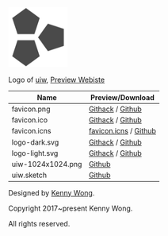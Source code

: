 <img src="./logo-dark.svg" width="120" />

Logo of [uiw](https://uiwjs.github.io), [Preview Webiste](https://uiwjs.github.io/logo/)

| Name | Preview/Download |
| ---- | ---- |
| favicon.png | [Githack](https://raw.githubusercontent.com/uiwjs/logo/master/favicon.png) / [Github](https://uiwjs.github.io/logo/favicon.png) |
| favicon.ico | [Githack](https://raw.githubusercontent.com/uiwjs/logo/master/favicon.ico) / [Github](https://uiwjs.github.io/logo/favicon.ico) |
| favicon.icns | [favicon.icns](https://github.com/uiwjs/logo/raw/master/uiw.icns) / [Github](https://uiwjs.github.io/logo/uiw.icns) |
| logo-dark.svg | [Githack](https://raw.githubusercontent.com/uiwjs/logo/master/logo-dark.svg) / [Github](https://uiwjs.github.io/logo/logo-dark.svg) |
| logo-light.svg | [Githack](https://raw.githubusercontent.com/uiwjs/logo/master/logo-light.svg) / [Github](https://uiwjs.github.io/logo/logo-light.svg) |
| uiw-1024x1024.png | [Github](https://uiwjs.github.io/logo/uiw-1024x1024.png) |
| uiw.sketch | [Github](https://uiwjs.github.io/logo/uiw.sketch) |

Designed by [Kenny Wong](http://wangchujiang.com/).

Copyright 2017~present Kenny Wong. 

All rights reserved.